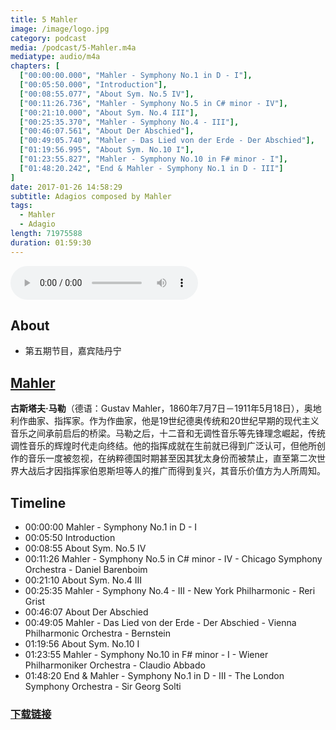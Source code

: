 ```yaml
---
title: 5 Mahler
image: /image/logo.jpg
category: podcast
media: /podcast/5-Mahler.m4a
mediatype: audio/m4a
chapters: [
  ["00:00:00.000", "Mahler - Symphony No.1 in D - I"],
  ["00:05:50.000", "Introduction"],
  ["00:08:55.077", "About Sym. No.5 IV"],
  ["00:11:26.736", "Mahler - Symphony No.5 in C# minor - IV"],
  ["00:21:10.000", "About Sym. No.4 III"],
  ["00:25:35.370", "Mahler - Symphony No.4 - III"],
  ["00:46:07.561", "About Der Abschied"],
  ["00:49:05.740", "Mahler - Das Lied von der Erde - Der Abschied"],
  ["01:19:56.995", "About Sym. No.10 I"],
  ["01:23:55.827", "Mahler - Symphony No.10 in F# minor - I"],
  ["01:48:20.242", "End & Mahler - Symphony No.1 in D - III"]
]
date: 2017-01-26 14:58:29
subtitle: Adagios composed by Mahler
tags:
  - Mahler
  - Adagio
length: 71975588
duration: 01:59:30
---
```

<audio src="//static.sapu.gq/podcast/5-Mahler.m4a" controls preload="metadata"></audio>

## About
- 第五期节目，嘉宾陆丹宁

## [Mahler](https://en.wikipedia.org/wiki/Gustav_Mahler)
**古斯塔夫·马勒**（德语：Gustav Mahler，1860年7月7日－1911年5月18日），奥地利作曲家、指挥家。作为作曲家，他是19世纪德奥传统和20世纪早期的现代主义音乐之间承前启后的桥梁。马勒之后，十二音和无调性音乐等先锋理念崛起，传统调性音乐的辉煌时代走向终结。他的指挥成就在生前就已得到广泛认可，但他所创作的音乐一度被忽视，在纳粹德国时期甚至因其犹太身份而被禁止，直至第二次世界大战后才因指挥家伯恩斯坦等人的推广而得到复兴，其音乐价值方为人所周知。

<!--more-->

## Timeline
- 00:00:00 Mahler - Symphony No.1 in D - I
- 00:05:50 Introduction
- 00:08:55 About Sym. No.5 IV
- 00:11:26 Mahler - Symphony No.5 in C# minor - IV - Chicago Symphony Orchestra - Daniel Barenboim
- 00:21:10 About Sym. No.4 III
- 00:25:35 Mahler - Symphony No.4 - III - New York Philharmonic - Reri Grist
- 00:46:07 About Der Abschied
- 00:49:05 Mahler - Das Lied von der Erde - Der Abschied - Vienna Philharmonic Orchestra - Bernstein
- 01:19:56 About Sym. No.10 I
- 01:23:55 Mahler - Symphony No.10 in F# minor - I - Wiener Philharmoniker Orchestra - Claudio Abbado
- 01:48:20 End & Mahler - Symphony No.1 in D - III - The London Symphony Orchestra - Sir Georg Solti

### [下载链接](//static.sapu.gq/podcast/5-Mahler.m4a)
